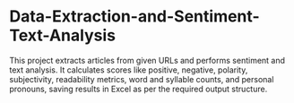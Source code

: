 # Data-Extraction-and-Sentiment-Text-Analysis
This project extracts articles from given URLs and performs sentiment and text analysis. It calculates scores like positive, negative, polarity, subjectivity, readability metrics, word and syllable counts, and personal pronouns, saving results in Excel as per the required output structure.
